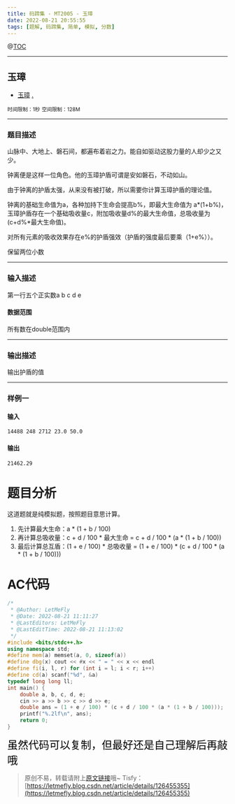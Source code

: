 ```yaml
---
title: 码蹄集 - MT2005 - 玉璋
date: 2022-08-21 20:55:55
tags: [题解, 码蹄集, 简单, 模拟, 分数]
---
```


@[TOC](传送门)


---


## 玉璋
+ <a href="https://matiji.net/exam/brushquestion/5/3181/1DC60EA6DF83A333301CFFE1407FBA59"> 玉璋</a> <a href="https://matiji.net/exam/dohomework/1500/1">.</a>

<small>时间限制：1秒</small>
<small>空间限制：128M</small>



---



### 题目描述

山脉中、大地上、磐石间，都遍布着岩之力。能自如驱动这股力量的人却少之又少。

钟离便是这样一位角色。他的玉璋护盾可谓是安如磐石，不动如山。

由于钟离的护盾太强，从来没有被打破，所以需要你计算玉璋护盾的理论值。

钟离的基础生命值为a，各种加持下生命会提高b%，即最大生命值为 a*(1+b%)，玉璋护盾存在一个基础吸收量c，附加吸收量d%的最大生命值，总吸收量为 (c+d%*最大生命值)。

对所有元素的吸收效果存在e%的护盾强效（护盾的强度最后要乘（1+e%））。

保留两位小数


---

### 输入描述

第一行五个正实数a b c d e

#### 数据范围

所有数在double范围内

---


### 输出描述



输出护盾的值



---


### 样例一

#### 输入

```
14488 248 2712 23.0 50.0
```

#### 输出

```
21462.29
```




# 题目分析

这道题就是纯模拟题，按照题目意思计算。

1. 先计算最大生命：a * (1 + b / 100)
2. 再计算总吸收量：c + d / 100 * 最大生命 = c + d / 100 * (a * (1 + b / 100))
3. 最后计算总互盾：(1 + e / 100) * 总吸收量 = (1 + e / 100) * (c + d / 100 * (a * (1 + b / 100)))

# AC代码

```cpp
/*
 * @Author: LetMeFly
 * @Date: 2022-08-21 11:11:27
 * @LastEditors: LetMeFly
 * @LastEditTime: 2022-08-21 11:13:02
 */
#include <bits/stdc++.h>
using namespace std;
#define mem(a) memset(a, 0, sizeof(a))
#define dbg(x) cout << #x << " = " << x << endl
#define fi(i, l, r) for (int i = l; i < r; i++)
#define cd(a) scanf("%d", &a)
typedef long long ll;
int main() {
    double a, b, c, d, e;
    cin >> a >> b >> c >> d >> e;
    double ans = (1 + e / 100) * (c + d / 100 * (a * (1 + b / 100)));
    printf("%.2lf\n", ans);
    return 0;
}
```

<font color="black" face="楷体" size="5px">虽然代码可以复制，但最好还是自己理解后再敲哦</font>

<!-- <font color="black" face="楷体" size="5px">每周提前更新菁英班周赛题解，点关注，不迷路</font> -->

>原创不易，转载请附上[原文链接](https://blog.tisfy.eu.org/2022/08/21/MaTiJi%20-%20MT2005%20-%20%E7%8E%89%E7%92%8B/)哦~
>Tisfy：[https://letmefly.blog.csdn.net/article/details/126455355](https://letmefly.blog.csdn.net/article/details/126455355)